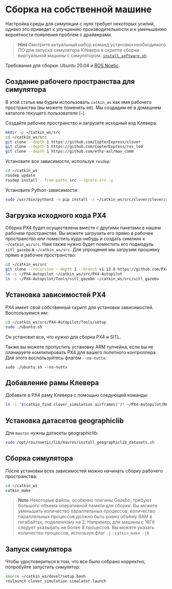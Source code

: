 # Сборка на собственной машине

Настройка среды для симуляции с нуля требует некоторых усилий, однако это приведет к улучшению производительности и к уменьшению вероятности появления проблем с драйверами.

> **Hint** Смотрите актуальный набор команд установки необходимого ПО для запуска симулятора Клевера в скрипте сборки виртуальной машины с симулятором: [`install_software.sh`](https://github.com/CopterExpress/clover_vm/blob/master/scripts/install_software.sh).

Требования для сборки: Ubuntu 20.04 и [ROS Noetic](http://wiki.ros.org/noetic/Installation/Ubuntu).

## Создание рабочего пространства для симулятора

В этой статье мы будем использовать `catkin_ws` как имя рабочего пространства (вы можете поменять её). Мы создадим её в домашнем каталоге текущего пользователя (`~`).

Создайте рабочее пространство и загрузите исходный код Клевера:

```bash
mkdir -p ~/catkin_ws/src
cd ~/catkin_ws/src
git clone --depth 1 https://github.com/CopterExpress/clover
git clone --depth 1 https://github.com/CopterExpress/ros_led
git clone --depth 1 https://github.com/ethz-asl/mav_comm
```

Установите все зависимости, используя `rosdep`:

```bash
cd ~/catkin_ws
rosdep update
rosdep install --from-paths src --ignore-src -y
```

Установите Python-зависимости:

```bash
sudo /usr/bin/python3 -m pip install -r ~/catkin_ws/src/clover/clover/requirements.txt
```

## Загрузка исходного кода PX4

Сборка PX4 будет осуществлена вместе с другими пакетами в нашем рабочем пространстве. Вы можете загрузить его прямо в рабочее пространство или поместить куда-нибудь и создать симлинк к `~/catkin_ws/src`. Нам также нужно будет поместить его подмодуль `sitl_gazebo` в `~/catkin_ws/src`. Для упрощения мы загрузим прошивку прямо в рабочее пространство:

```bash
cd ~/catkin_ws/src
git clone --recursive --depth 1 --branch v1.12.0 https://github.com/PX4/PX4-Autopilot.git ~/PX4-Autopilot
ln -s ~/PX4-Autopilot ~/catkin_ws/src/PX4-Autopilot
ln -s ~/PX4-Autopilot/Tools/sitl_gazebo ~/catkin_ws/src/sitl_gazebo
```

## Установка зависимостей PX4

PX4 имеет свой собственный скрипт для установки зависимостей. Воспользуемся им:

```bash
cd ~/catkin_ws/src/PX4-Autopilot/Tools/setup
sudo ./ubuntu.sh
```

Он установит все, что нужно для сборки PX4 и SITL.

Также вы можете пропустить установку ARM тулчейна, если вы не планируете компилировать PX4 для вашего полетного контроллера. Для этого воспользуйтесь флагом `--no-nuttx`:

```
sudo ./ubuntu.sh --no-nuttx
```

## Добавление рамы Клевера

Добавьте в PX4 раму Клевера с помощью следующей команды:

```bash
ln -s "$(catkin_find clover_simulation airframes)"/* ~/PX4-Autopilot/ROMFS/px4fmu_common/init.d-posix/airframes/
```

## Установка датасетов geographiclib

Для `mavros` нужны датасеты geographiclib:

```bash
sudo /opt/ros/noetic/lib/mavros/install_geographiclib_datasets.sh
```

## Сборка симулятора

После установки всех зависимостей можно начинать сборку рабочего пространства:

```bash
cd ~/catkin_ws
catkin_make
```

> **Note** Некоторые файлы, особенно плагины Gazebo, требуют большого объема оперативной памяти для сборки. Вы можете уменьшить количество параллельных процессов; количество параллельных процессов должно быть равно объёму RAM в гигабайтах, поделенному на 2. Например, для машины с 16Гб следует указывать не более 8 процессов. Вы можете указать количество процессов, используя флаг `-j` : ```catkin_make -j8```

## Запуск симулятора

Чтобы удостовериться в том, что все было собрано корректно, попробуйте запустить симулятор:

```bash
source ~/catkin_ws/devel/setup.bash
roslaunch clover_simulation simulator.launch
```
